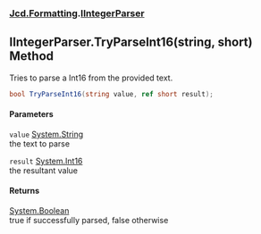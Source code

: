 ### [Jcd.Formatting](Jcd_Formatting.md 'Jcd.Formatting').[IIntegerParser](Jcd_Formatting_IIntegerParser.md 'Jcd.Formatting.IIntegerParser')
## IIntegerParser.TryParseInt16(string, short) Method
Tries to parse a Int16 from the provided text.  
```csharp
bool TryParseInt16(string value, ref short result);
```
#### Parameters
<a name='Jcd_Formatting_IIntegerParser_TryParseInt16(string_short)_value'></a>
`value` [System.String](https://docs.microsoft.com/en-us/dotnet/api/System.String 'System.String')  
the text to parse
  
<a name='Jcd_Formatting_IIntegerParser_TryParseInt16(string_short)_result'></a>
`result` [System.Int16](https://docs.microsoft.com/en-us/dotnet/api/System.Int16 'System.Int16')  
the resultant value
  
#### Returns
[System.Boolean](https://docs.microsoft.com/en-us/dotnet/api/System.Boolean 'System.Boolean')  
true if successfully parsed, false otherwise
